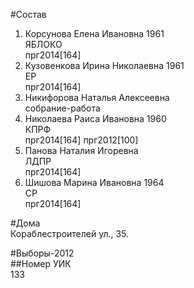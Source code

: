 #Состав  
1. Корсунова Елена Ивановна 1961  
    ЯБЛОКО  
    прг2014[164]  
2. Кузовенкова Ирина Николаевна 1961  
    ЕР  
    прг2014[164]  
3. Никифорова Наталья Алексеевна  
    собрание-работа  
4. Николаева Раиса Ивановна 1960  
    КПРФ  
    прг2014[164] прг2012[100]  
5. Панова Наталия Игоревна  
    ЛДПР  
    прг2014[164]  
6. Шишова Марина Ивановна 1964  
    СР  
    прг2014[164]  
  
#Дома  
Кораблестроителей ул.,   35.  
  
#Выборы-2012  
##Номер УИК  
133  
